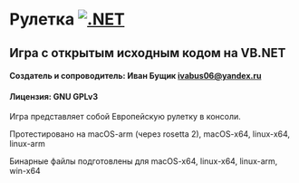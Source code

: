 # Рулетка [![.NET](https://github.com/BushchikIvan/roulette/actions/workflows/dotnet.yml/badge.svg)](https://github.com/BushchikIvan/roulette/actions/workflows/dotnet.yml)

## Игра с открытым исходным кодом на VB.NET

#### Создатель и сопроводитель: Иван Бущик <ivabus06@yandex.ru>

#### Лицензия: GNU GPLv3

Игра представляет собой Европейскую рулетку в консоли.

Протестировано на macOS-arm (через rosetta 2), macOS-x64, linux-x64, linux-arm

Бинарные файлы подготовлены для macOS-x64, linux-x64, linux-arm, win-x64

